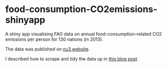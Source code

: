 # food-consumption-CO2emissions-shinyapp
A shiny app visualising FAO data on annual food-consumption-related CO2 emissions per person for 130 nations (in 2013). 

The data was published on [nu3 website](https://www.nu3.de/blogs/nutrition/food-carbon-footprint-index-2018).

I described how to scrape and tidy the data up in [this blog post](https://r-tastic.co.uk/post/from-messy-to-tidy/).
